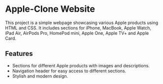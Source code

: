 # Apple-Clone Website

This project is a simple webpage showcasing various Apple products using HTML and CSS. 
It includes sections for iPhone, MacBook, Apple Watch, iPad Air, AirPods Pro, HomePod mini, Apple One, Apple TV+ and Apple Card.

## Features

- Sections for different Apple products with images and descriptions.
- Navigation header for easy access to different sections.
- Stylish and modern design.
